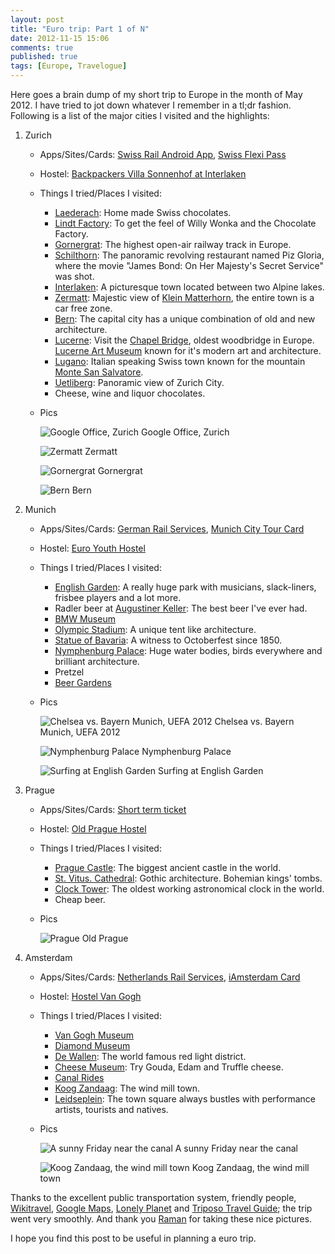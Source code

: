 ```yaml
---
layout: post
title: "Euro trip: Part 1 of N"
date: 2012-11-15 15:06
comments: true
published: true
tags: [Europe, Travelogue]  
---
```


Here goes a brain dump of my short trip to Europe in the month of May 2012. I have tried to jot down whatever I remember in a tl;dr fashion. Following is a list of the major cities I visited and the highlights:

1. Zurich
    * Apps/Sites/Cards: [Swiss Rail Android App](http://www.sbb.ch/en/timetable/mobile-timetables/mobile-apps/sbb-mobile-android.html), [Swiss Flexi Pass](http://www.swiss-pass.ch/en/swiss-flexi-pass#.UKXC3uOe_bw) 
    * Hostel: [Backpackers Villa Sonnenhof at Interlaken](http://www.hostelworld.com/hosteldetails.php/Backpackers-Villa-Sonnenhof/Interlaken/30745)
    * Things I tried/Places I visited:
        * [Laederach](http://www.laederach.com/chen/shops.html): Home made Swiss chocolates.
        * [Lindt Factory](http://www.lonelyplanet.com/switzerland/zurich/sights/brewery/lindt-sprungli): To get the feel of Willy Wonka and the Chocolate Factory.
        * [Gornergrat](http://www.zermatt.ch/en/page.cfm/experience/peaks/gornergrat): The highest open-air railway track in Europe.
        * [Schilthorn](http://en.wikipedia.org/wiki/Schilthorn): The panoramic revolving restaurant named Piz Gloria, where the movie "James Bond: On Her Majesty's Secret Service" was shot.
        * [Interlaken](http://www.lonelyplanet.com/switzerland/central-switzerland-and-berner-oberland/interlaken): A picturesque town located between two Alpine lakes.
        * [Zermatt](http://wikitravel.org/en/Zermatt): Majestic view of [Klein Matterhorn](http://en.wikipedia.org/wiki/Klein_Matterhorn), the entire town is a car free zone.
        * [Bern](http://wikitravel.org/en/Bern): The capital city has a unique combination of old and new architecture.
        * [Lucerne](http://wikitravel.org/en/Lucerne): Visit the [Chapel Bridge](http://www.myswitzerland.com/en/old-city-chapel-bridge-water-tower-lucerne.html), oldest woodbridge in Europe. [Lucerne Art Museum](http://www.luzern.com/en/art-culture/museums/museum-of-art-lucerne) known for it's modern art and architecture.
        * [Lugano](http://wikitravel.org/en/Lugano): Italian speaking Swiss town known for the mountain [Monte San Salvatore](http://en.wikipedia.org/wiki/Monte_San_Salvatore).
        * [Uetliberg](http://en.wikipedia.org/wiki/%C3%9Cetliberg): Panoramic view of Zurich City.
        * Cheese, wine and liquor chocolates. 
    * Pics
        
      ![Google Office, Zurich](https://lh4.googleusercontent.com/-1_H32KJJayo/UKXcw05Y8AI/AAAAAAAAQf4/gWCk3L8ajHo/s832/Zurich_Google_1.JPG)
      Google Office, Zurich

      ![Zermatt](https://lh6.googleusercontent.com/-bw8yBnb9HK4/UKXcwKrlLvI/AAAAAAAAQfw/NNx_kEEoMHg/s939/Zermatt_1.jpg)
      Zermatt

      ![Gornergrat](https://lh4.googleusercontent.com/-gGxBJoysMuA/UKXctC-5KYI/AAAAAAAAQfI/gPp5E55dvO0/s832/Gornergrat_1.JPG)
      Gornergrat

      ![Bern](https://lh6.googleusercontent.com/-L9emNNr95DI/UKXctCVX77I/AAAAAAAAQfE/G060JJVGKow/s832/Bern_1.jpg)
      Bern
 
2. Munich
    * Apps/Sites/Cards: [German Rail Services](http://www.bahn.com/i/view/USA/en/index.shtml), [Munich City Tour Card](http://www.citytourcard-muenchen.com/)
    * Hostel: [Euro Youth Hostel](http://www.hostelworld.com/hosteldetails.php/Euro-Youth-Hostel/Munich/1456)
    * Things I tried/Places I visited:
        * [English Garden](http://en.wikipedia.org/wiki/Englischer_Garten): A really huge park with musicians, slack-liners, frisbee players and a lot more.
        * Radler beer at [Augustiner Keller](http://www.augustinerkeller.de/en/Speisekarten/Drinks.htm): The best beer I've ever had.
        * [BMW Museum](http://www.bmw-welt.com/)
        * [Olympic Stadium](http://www.olympiapark.de/en/home/tours-sightseeing/sightseeing/): A unique tent like architecture.
        * [Statue of Bavaria](http://www.theoktoberfest.com/HTML/bavaria/index.html): A witness to Octoberfest since 1850.
        * [Nymphenburg Palace](http://en.wikipedia.org/wiki/Nymphenburg_Palace): Huge water bodies, birds everywhere and brilliant architecture.
        * Pretzel
        * [Beer Gardens](http://www.munichbeergardens.com/Main_Page)
    * Pics

      ![Chelsea vs. Bayern Munich, UEFA 2012](https://lh6.googleusercontent.com/-UuXB6_eFa08/UKXcvLXPw9I/AAAAAAAAQfk/EfxyUwVZgWA/s939/Munich_1.jpg)
      Chelsea vs. Bayern Munich, UEFA 2012

      ![Nymphenburg Palace](https://lh3.googleusercontent.com/-MvZM4yzBZVE/UKXcuUcfboI/AAAAAAAAQfY/qJnjW0jxLqY/s939/Munich_2.jpg)
      Nymphenburg Palace

      ![Surfing at English Garden](https://lh3.googleusercontent.com/-IUTutOiwkWc/UKXcvAwg91I/AAAAAAAAQfg/u_hjM9YRSZU/s997/Munich_3.jpg)
      Surfing at English Garden

3. Prague
    * Apps/Sites/Cards: [Short term ticket](http://www.prague.net/public-transport-tickets)
    * Hostel: [Old Prague Hostel](http://www.hostels.com/hostels/prague/old-prague-hostel/12616)
    * Things I tried/Places I visited:
        * [Prague Castle](http://wikitravel.org/en/Prague/Castle): The biggest ancient castle in the world.
        * [St. Vitus. Cathedral](http://www.hrad.cz/en/prague-castle/guidepost-for-visitors/st-vitus-cathedral.shtml): Gothic architecture. Bohemian kings' tombs.
        * [Clock Tower](http://www.pragueexperience.com/places.asp?PlaceID=596): The oldest working astronomical clock in the world.
        * Cheap beer.
    * Pics

      ![Prague](https://lh4.googleusercontent.com/-M_O0fxoqT-I/UKXcvrn7GXI/AAAAAAAAQfo/aCJBerygvuE/s939/Prague_1.jpg)
      Old Prague


4. Amsterdam
    * Apps/Sites/Cards: [Netherlands Rail Services](http://www.nshispeed.nl/en), [iAmsterdam Card](http://www.iamsterdam.com/en-GB/experience/deals/i-amsterdam-city-card)
    * Hostel: [Hostel Van Gogh](http://www.hostelworld.com/hosteldetails.php/Hostel-Van-Gogh/Amsterdam/50478)
    * Things I tried/Places I visited:
        * [Van Gogh Museum](http://www.vangoghmuseum.nl/vgm/index.jsp?page=194&lang=en)
        * [Diamond Museum](http://www.diamantmuseumamsterdam.nl/)
        * [De Wallen](http://en.wikipedia.org/wiki/De_Wallen): The world famous red light district.
        * [Cheese Museum](http://www.amsterdam.info/museums/cheese-museum/): Try Gouda, Edam and Truffle cheese.
        * [Canal Rides](http://www.iamsterdam.com/en-GB/experience/what-to-do/activities-and-excursions/canal-cruising)
        * [Koog Zandaag](http://www.flickr.com/photos/mrequena/3194973294/): The wind mill town.
        * [Leidseplein](http://www.amsterdamsights.com/attractions/leidseplein.html): The town square always bustles with performance artists, tourists and natives.
    * Pics

      ![A sunny Friday near the canal](https://lh4.googleusercontent.com/-FOH90YYbXu4/UKXctDbdnII/AAAAAAAAQfM/VOklF8sZhkY/s939/Amsterdam_1.jpg)
      A sunny Friday near the canal

      ![Koog Zandaag, the wind mill town](https://lh4.googleusercontent.com/-FyE8vAyCFWc/UKXct7GWAgI/AAAAAAAAQfU/H_eL3VjAP2Q/s832/Koog_Zandaag_1.JPG)
      Koog Zandaag, the wind mill town

Thanks to the excellent public transportation system, friendly people, [Wikitravel](http://wikitravel.org/en/Main_Page), [Google Maps](https://maps.google.com/), [Lonely Planet](http://www.lonelyplanet.com/) and [Triposo Travel Guide](http://www.triposo.com/); the trip went very smoothly. And thank you [Raman](https://www.facebook.com/ramankk/info) for taking these nice pictures.

I hope you find this post to be useful in planning a euro trip.

